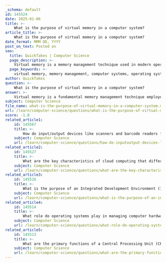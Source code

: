 ```yaml
---
_schema: default
id: 145524
date: 2025-01-06
title: >-
    What is the purpose of virtual memory in a computer system?
article_title: >-
    What is the purpose of virtual memory in a computer system?
date_format: MMM DD, YYYY
post_on_text: Posted on
seo:
  title: QuickTakes | Computer Science
  page_description: >-
    Virtual memory is a memory management technique used in modern operating systems to simulate a larger RAM capacity, allowing for efficient multitasking and optimized memory resource management.
  page_keywords: >-
    virtual memory, memory management, computer systems, operating systems, RAM, disk space, multitasking, process isolation, programming model, system performance
author: QuickTakes
question: >-
    What is the purpose of virtual memory in a computer system?
answer: >-
    Virtual memory is a fundamental memory management technique employed by modern operating systems to enhance the efficiency and capacity of a computer's memory resources. Its primary purpose is to create an illusion of a larger amount of RAM than is physically available, allowing systems to run applications that require more memory than what is installed.\n\nHere are the key purposes and benefits of virtual memory:\n\n1. **Increased Memory Capacity**: Virtual memory enables a computer to execute applications that demand more memory than the physical RAM can provide. By utilizing disk space (such as hard drives or solid-state drives) as an extension of RAM, the operating system can load larger programs or multiple applications simultaneously, thereby improving multitasking capabilities.\n\n2. **Efficient Memory Management**: The operating system manages the movement of data between RAM and secondary storage. It transfers less frequently accessed data to a designated area on the hard drive, known as swap space or page file. This process ensures that the most critical data remains in RAM for quick access, optimizing overall system performance.\n\n3. **Noncontiguous Memory Allocation**: Virtual memory allows a program's memory to be physically noncontiguous, meaning that different portions of a program can be allocated wherever space is available in RAM. This flexibility facilitates process relocation and efficient use of memory resources.\n\n4. **Isolation and Protection**: Virtual memory provides a level of isolation between processes, ensuring that one process cannot access the memory space of another. This enhances system stability and security, as it prevents errant processes from interfering with each other.\n\n5. **Simplified Programming Model**: Programmers can write applications without needing to manage physical memory constraints directly. The operating system abstracts the complexities of memory management, allowing developers to focus on application logic rather than memory allocation.\n\nIn summary, virtual memory is a crucial component of modern computer systems that allows them to overcome physical memory limitations, efficiently manage memory resources, and enhance overall system performance. It plays a vital role in enabling multitasking and running large-scale applications seamlessly.
subject: Computer Science
file_name: what-is-the-purpose-of-virtual-memory-in-a-computer-system.md
url: /learn/computer-science/questions/what-is-the-purpose-of-virtual-memory-in-a-computer-system
score: -1.0
related_article1:
    id: 145567
    title: >-
        How do input/output devices like scanners and barcode readers function in a computer system?
    subject: Computer Science
    url: /learn/computer-science/questions/how-do-inputoutput-devices-like-scanners-and-barcode-readers-function-in-a-computer-system
related_article2:
    id: 145527
    title: >-
        What are the key characteristics of cloud computing that differentiate it from traditional computing models?
    subject: Computer Science
    url: /learn/computer-science/questions/what-are-the-key-characteristics-of-cloud-computing-that-differentiate-it-from-traditional-computing-models
related_article3:
    id: 145516
    title: >-
        What is the purpose of an Integrated Development Environment (IDE) in software development?
    subject: Computer Science
    url: /learn/computer-science/questions/what-is-the-purpose-of-an-integrated-development-environment-ide-in-software-development
related_article4:
    id: 145514
    title: >-
        What role do operating systems play in managing computer hardware resources?
    subject: Computer Science
    url: /learn/computer-science/questions/what-role-do-operating-systems-play-in-managing-computer-hardware-resources
related_article5:
    id: 145513
    title: >-
        What are the primary functions of a Central Processing Unit (CPU) in a computer system?
    subject: Computer Science
    url: /learn/computer-science/questions/what-are-the-primary-functions-of-a-central-processing-unit-cpu-in-a-computer-system
---
```


&nbsp;